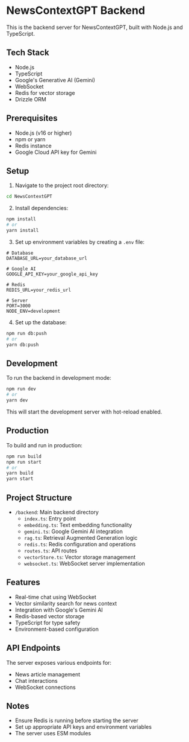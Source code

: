 # NewsContextGPT Backend

This is the backend server for NewsContextGPT, built with Node.js and TypeScript.

## Tech Stack

- Node.js
- TypeScript
- Google's Generative AI (Gemini)
- WebSocket
- Redis for vector storage
- Drizzle ORM

## Prerequisites

- Node.js (v16 or higher)
- npm or yarn
- Redis instance
- Google Cloud API key for Gemini

## Setup

1. Navigate to the project root directory:
```bash
cd NewsContextGPT
```

2. Install dependencies:
```bash
npm install
# or
yarn install
```

3. Set up environment variables by creating a `.env` file:
```env
# Database
DATABASE_URL=your_database_url

# Google AI
GOOGLE_API_KEY=your_google_api_key

# Redis
REDIS_URL=your_redis_url

# Server
PORT=3000
NODE_ENV=development
```

4. Set up the database:
```bash
npm run db:push
# or
yarn db:push
```

## Development

To run the backend in development mode:

```bash
npm run dev
# or
yarn dev
```

This will start the development server with hot-reload enabled.

## Production

To build and run in production:

```bash
npm run build
npm run start
# or
yarn build
yarn start
```

## Project Structure

- `/backend`: Main backend directory
  - `index.ts`: Entry point
  - `embedding.ts`: Text embedding functionality
  - `gemini.ts`: Google Gemini AI integration
  - `rag.ts`: Retrieval Augmented Generation logic
  - `redis.ts`: Redis configuration and operations
  - `routes.ts`: API routes
  - `vectorStore.ts`: Vector storage management
  - `websocket.ts`: WebSocket server implementation

## Features

- Real-time chat using WebSocket
- Vector similarity search for news context
- Integration with Google's Gemini AI
- Redis-based vector storage
- TypeScript for type safety
- Environment-based configuration

## API Endpoints

The server exposes various endpoints for:
- News article management
- Chat interactions
- WebSocket connections

## Notes

- Ensure Redis is running before starting the server
- Set up appropriate API keys and environment variables
- The server uses ESM modules
